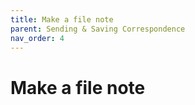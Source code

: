```yaml
---
title: Make a file note
parent: Sending & Saving Correspondence
nav_order: 4
---
```


# Make a file note
